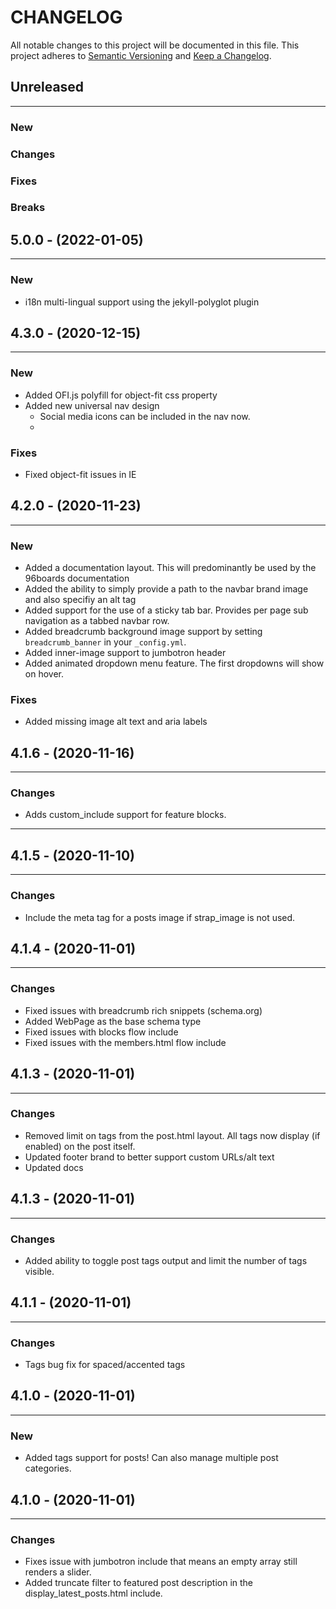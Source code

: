 # CHANGELOG

All notable changes to this project will be documented in this file.
This project adheres to [Semantic Versioning](http://semver.org/) and [Keep a Changelog](http://keepachangelog.com/).


## Unreleased
---

### New

### Changes

### Fixes

### Breaks


## 5.0.0 - (2022-01-05)

---

### New

- i18n multi-lingual support using the jekyll-polyglot plugin


## 4.3.0 - (2020-12-15)

---

### New

- Added OFI.js polyfill for object-fit css property
- Added new universal nav design
  - Social media icons can be included in the nav now.
  -

### Fixes

- Fixed object-fit issues in IE

## 4.2.0 - (2020-11-23)

---

### New

- Added a documentation layout. This will predominantly be used by the 96boards documentation
- Added the ability to simply provide a path to the navbar brand image and also specifiy an alt tag
- Added support for the use of a sticky tab bar. Provides per page sub navigation as a tabbed navbar row.
- Added breadcrumb background image support by setting `breadcrumb_banner` in your `_config.yml`.
- Added inner-image support to jumbotron header
- Added animated dropdown menu feature. The first dropdowns will show on hover.

### Fixes

- Added missing image alt text and aria labels

## 4.1.6 - (2020-11-16)

---

### Changes

- Adds custom_include support for feature blocks.

---

## 4.1.5 - (2020-11-10)

---

### Changes

- Include the meta tag for a posts image if strap_image is not used.

## 4.1.4 - (2020-11-01)

---

### Changes

- Fixed issues with breadcrumb rich snippets (schema.org)
- Added WebPage as the base schema type
- Fixed issues with blocks flow include
- Fixed issues with the members.html flow include

## 4.1.3 - (2020-11-01)

---

### Changes

- Removed limit on tags from the post.html layout. All tags now display (if enabled) on the post itself.
- Updated footer brand to better support custom URLs/alt text
- Updated docs

## 4.1.3 - (2020-11-01)

---

### Changes

- Added ability to toggle post tags output and limit the number of tags visible.

## 4.1.1 - (2020-11-01)

---

### Changes

- Tags bug fix for spaced/accented tags

## 4.1.0 - (2020-11-01)

---

### New

- Added tags support for posts! Can also manage multiple post categories.

## 4.1.0 - (2020-11-01)

---

### Changes

- Fixes issue with jumbotron include that means an empty array still renders a slider.
- Added truncate filter to featured post description in the display_latest_posts.html include.
